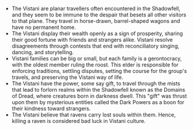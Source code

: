 * The Vistani are planar travellers often encountered in the Shadowfell, and they seem to be immune to the despair that besets all other visitors to that plane. They travel in horse-drawn, barrel-shaped wagons and have no permanent home.
* The Vistani display their wealth openly as a sign of prosperity, sharing their good fortune with friends and strangers alike. Vistani resolve disagreements through contests that end with reconciliatory singing, dancing, and storytelling.
* Vistani families can be big or small, but each family is a gerontocracy, with the oldest member ruling the roost. This elder is responsible for enforcing traditions, settling disputes, setting the course for the group's travels, and preserving the Vistani way of life.
* The Vistani have the power, some say gift, to travel through the mists that lead to forlorn realms within the Shadowfell known as the Domains of Dread, where creatures born in darkness dwell. This "gift" was thrust upon them by mysterious entities called the Dark Powers as a boon for their kindness toward strangers.
* The Vistani believe that ravens carry lost souls within them. Hence, killing a raven is considered bad luck in Vistani culture.